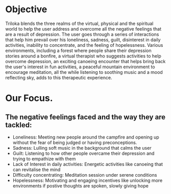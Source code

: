 # Objective

Triloka blends the three realms of the virtual, physical and the spiritual world to help the user address and overcome all the negative feelings that are a result of depression. The user goes through a series of interactions that help him prevail over his loneliness, sadness, guilt, disinterest in daily activities, inability to concentrate, and the feeling of hopelessness. Various environments, including a forest where people share their depression stories around a bonfire, a virtual therapist who suggests activities to help overcome depression, an exciting canoeing encounter that helps bring back the user's interest in fun activities, a peaceful mountain environment to encourage meditation, all the while listening to soothing music and a mood reflecting sky, adds to this therapeutic experience.

# Our Focus.

## The negative feelings faced and the way they are tackled:

<ul>
  <li> Loneliness: Meeting new people around the campfire and opening up without the fear of being judged or having preconceptions.
  <li> Sadness: Lulling soft music in the background that calms the user
  <li> Guilt: Listening to how other people overcame their depression and trying to empathize with them
  <li> Lack of Interest in daily activities: Energetic activities like canoeing that can revitalise the mind
  <li> Difficulty concentrating: Meditation session under serene conditions
  <li> Hopelessness: Motivating and engaging incentives like unlocking more environments if postive thoughts are spoken, slowly giving hope
</ul>
